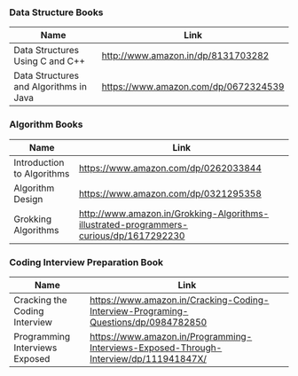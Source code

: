 ### Data Structure Books
Name | Link
------------ | ------------- 
Data Structures Using C and C++ | http://www.amazon.in/dp/8131703282
Data Structures and Algorithms in Java | https://www.amazon.com/dp/0672324539

### Algorithm Books
Name | Link
------------ | ------------- 
Introduction to Algorithms | https://www.amazon.com/dp/0262033844
Algorithm Design | https://www.amazon.com/dp/0321295358
Grokking Algorithms | http://www.amazon.in/Grokking-Algorithms-illustrated-programmers-curious/dp/1617292230

### Coding Interview Preparation Book

Name | Link
------------ | ------------- 
Cracking the Coding Interview | https://www.amazon.in/Cracking-Coding-Interview-Programing-Questions/dp/0984782850
Programming Interviews Exposed | https://www.amazon.in/Programming-Interviews-Exposed-Through-Interview/dp/111941847X/
